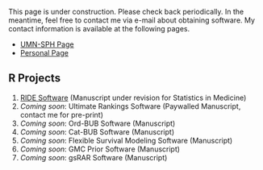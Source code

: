 This page is under construction. Please check back periodically. In the meantime, feel free to contact me via e-mail about obtaining software. My contact information is available at the following pages. 

- [UMN-SPH Page](https://directory.sph.umn.edu/bio/sph-biostatistics/thomas-murray)
- [Personal Page](https://www.tamurray.com)

## R Projects

1. [RIDE Software](https://github.com/8tmurray/RIDE.git) (Manuscript under revision for Statistics in Medicine)
2. *Coming soon*: Ultimate Rankings Software (Paywalled Manuscript, contact me for pre-print)
3. *Coming soon*: Ord-BUB Software (Manuscript)
4. *Coming soon*: Cat-BUB Software (Manuscript)
5. *Coming soon*: Flexible Survival Modeling Software (Manuscript)
6. *Coming soon*: GMC Prior Software (Manuscript)
7. *Coming soon*: gsRAR Software (Manuscript)
